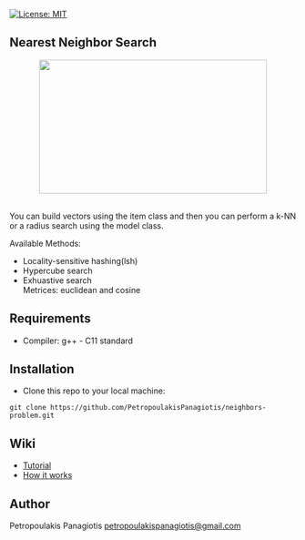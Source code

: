[![License: MIT](https://img.shields.io/badge/License-MIT-yellow.svg)](https://opensource.org/licenses/MIT)
## Nearest Neighbor Search
<p align="center">
<img src="https://www.researchgate.net/profile/Shaohui_Sun/publication/271529031/figure/fig4/AS:650154214449162@1532020252242/Two-types-of-nearest-neighbor-searching-K-Nearest-Neighbor-searching-K-is-6-in-the.png" width="400px" height="235px"> <br /> <br />
</p>
You can build vectors using the item class and then you can perform a k-NN or a radius search using the model class. 

Available Methods: 
* Locality-sensitive hashing(lsh)
* Hypercube search
* Exhuastive search <br />
Metrices: euclidean and cosine

## Requirements
* Compiler: g++ - C11 standard

## Installation
* Clone this repo to your local machine: 
```
git clone https://github.com/PetropoulakisPanagiotis/neighbors-problem.git
```
## Wiki
* [Tutorial](https://github.com/PetropoulakisPanagiotis/neighbors-problem/wiki/Tutorial)
* [How it works](https://github.com/PetropoulakisPanagiotis/neighbors-problem/wiki/How-it-works)

## Author
Petropoulakis Panagiotis petropoulakispanagiotis@gmail.com
